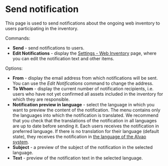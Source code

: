 # Send notification
    
This page is used to send notifications about the ongoing web inventory to users participating in the inventory.
    
Commands:
   
- **Send** - send notifications to users.
- **Edit Notifications** - display the [Settings - Web Inventory](../../../alvao-webapp/administration/asset-management/settings/web-asset-check) page, where you can edit the notification text and other items.

Options:

- **From** - display the email address from which notifications will be sent. You can use the *Edit Notifications* command to change the address.
- **To Whom** - display the current number of notification recipients, i.e. users who have not yet confirmed all assets included in the inventory for which they are responsible.
- **Notification preview in language** - select the language in which you want to preview the content of the notification. The menu contains only the languages into which the notification is translated. We recommend that you check that the translations of the notification in all languages are up to date before sending it. Each users receives the notification in preferred language. If there is no translation for their language (default state), they receives the notification in [the language of the Alvao system](../../../../alvao-service-desk/implementation/multi-languages).
- **Subject** - a preview of the subject of the notification in the selected language.
- **Text** - preview of the notification text in the selected language.
